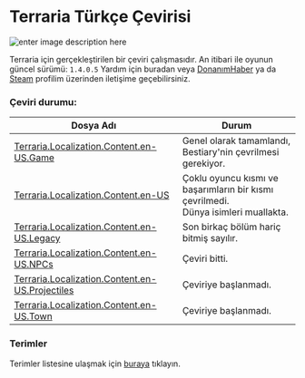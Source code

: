 
# Terraria Türkçe Çevirisi

![enter image description here](https://terraria.org/assets/logo-203e9bcd9af6ac8193d8b185aa64b8c8.png)

Terraria için gerçekleştirilen bir çeviri çalışmasıdır. An itibari ile oyunun güncel sürümü: `1.4.0.5` 
Yardım için buradan veya [DonanımHaber](https://forum.donanimhaber.com/profil/794792#!/) ya da [Steam](https://steamcommunity.com/id/qabriel99) profilim üzerinden iletişime geçebilirsiniz.


### Çeviri durumu:
|Dosya Adı|Durum|
|--|--|
|[Terraria.Localization.Content.en-US.Game](https://github.com/qabRieL99/TerrariaTurkish/blob/master/T%C3%BCrk%C3%A7e%20Dosyalar/Terraria.Localization.Content.en-US.Game.json)|Genel olarak tamamlandı, Bestiary'nin çevrilmesi gerekiyor.|
|[Terraria.Localization.Content.en-US](https://github.com/qabRieL99/TerrariaTurkish/blob/master/T%C3%BCrk%C3%A7e%20Dosyalar/Terraria.Localization.Content.en-US.json)|Çoklu oyuncu kısmı ve başarımların bir kısmı çevrilmedi.<br>Dünya isimleri muallakta.|
|[Terraria.Localization.Content.en-US.Legacy](https://github.com/qabRieL99/TerrariaTurkish/blob/master/T%C3%BCrk%C3%A7e%20Dosyalar/Terraria.Localization.Content.en-US.Legacy.json)|Son birkaç bölüm hariç bitmiş sayılır.|
|[Terraria.Localization.Content.en-US.NPCs](https://github.com/qabRieL99/TerrariaTurkish/blob/master/T%C3%BCrk%C3%A7e%20Dosyalar/Terraria.Localization.Content.en-US.NPCs.json)|Çeviri bitti.|
|[Terraria.Localization.Content.en-US.Projectiles](https://github.com/qabRieL99/TerrariaTurkish/blob/master/T%C3%BCrk%C3%A7e%20Dosyalar/Terraria.Localization.Content.en-US.Projectiles.json)|Çeviriye başlanmadı.|
|[Terraria.Localization.Content.en-US.Town](https://github.com/qabRieL99/TerrariaTurkish/blob/master/T%C3%BCrk%C3%A7e%20Dosyalar/Terraria.Localization.Content.en-US.Town.json)|Çeviriye başlanmadı.|

### Terimler
Terimler listesine ulaşmak için [buraya](https://github.com/qabRieL99/TerrariaTurkish/blob/master/Terimler.md) tıklayın.
